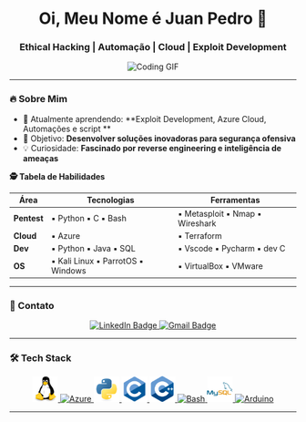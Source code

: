 <h1 align="center">Oi, Meu Nome é Juan Pedro 👋</h1>
<h3 align="center">Ethical Hacking | Automação | Cloud | Exploit Development</h3>

<div align="center">
  <img alt="Coding GIF" width="350" src="https://giffiles.alphacoders.com/102/102423.gif">
</div>

---

### 🔥 Sobre Mim
- 🌱 Atualmente aprendendo: **Exploit Development,  Azure Cloud, Automações e script **
- 🎯 Objetivo: **Desenvolver soluções inovadoras para segurança ofensiva**
- 💡 Curiosidade: **Fascinado por reverse engineering e inteligência de ameaças**
<p align="left"><strong>🕵️ Tabela de Habilidades</strong></p>

| Área          | Tecnologias                          | Ferramentas                      |
|---------------|--------------------------------------|----------------------------------|
| **Pentest**   | ▪️ Python ▪️ C ▪️ Bash              | ▪️ Metasploit ▪️ Nmap ▪️ Wireshark|
| **Cloud**     | ▪️ Azure                           | ▪️ Terraform                    |
| **Dev**       | ▪️ Python ▪️ Java ▪️ SQL            | ▪️ Vscode ▪️ Pycharm ▪️ dev C     |
| **OS**        | ▪️ Kali Linux ▪️ ParrotOS ▪️ Windows | ▪️ VirtualBox ▪️ VMware          |

---

### 📱 Contato
<p align="center">
  <a href="https://linkedin.com/in/juanpedrooliveira" target="blank">
    <img src="https://img.shields.io/badge/LinkedIn-0077B5?style=for-the-badge&logo=linkedin&logoColor=white" alt="LinkedIn Badge" height="30">
  </a>
  <a href="mailto:seuemail@provedor.com">
    <img src="https://img.shields.io/badge/Gmail-D14836?style=for-the-badge&logo=gmail&logoColor=white" alt="Gmail Badge" height="30">
  </a>
</p>

---

### 🛠️ Tech Stack
<p align="center">
  <!-- Sistemas e Plataformas -->
  <a href="https://www.linux.org/" target="_blank" rel="noreferrer">
    <img src="https://raw.githubusercontent.com/devicons/devicon/master/icons/linux/linux-original.svg" alt="Linux" width="45" height="45">
  </a>
  <a href="https://azure.microsoft.com/" target="_blank" rel="noreferrer">
    <img src="https://www.vectorlogo.zone/logos/microsoft_azure/microsoft_azure-icon.svg" alt="Azure" width="45" height="45">
  </a>
  
  <!-- Linguagens -->
  <a href="https://www.python.org" target="_blank" rel="noreferrer">
    <img src="https://raw.githubusercontent.com/devicons/devicon/master/icons/python/python-original.svg" alt="Python" width="45" height="45">
  </a>
  <a href="https://www.cprogramming.com/" target="_blank" rel="noreferrer">
    <img src="https://raw.githubusercontent.com/devicons/devicon/master/icons/c/c-original.svg" alt="C" width="45" height="45">
  </a>
  <a href="https://www.w3schools.com/cpp/" target="_blank" rel="noreferrer">
    <img src="https://raw.githubusercontent.com/devicons/devicon/master/icons/cplusplus/cplusplus-original.svg" alt="C++" width="45" height="45">
  </a>
  
  <!-- Ferramentas -->
  <a href="https://www.gnu.org/software/bash/" target="_blank" rel="noreferrer">
    <img src="https://www.vectorlogo.zone/logos/gnu_bash/gnu_bash-icon.svg" alt="Bash" width="45" height="45">
  </a>
  <a href="https://www.mysql.com/" target="_blank" rel="noreferrer">
    <img src="https://raw.githubusercontent.com/devicons/devicon/master/icons/mysql/mysql-original-wordmark.svg" alt="MySQL" width="45" height="45">
  </a>
  <a href="https://www.arduino.cc/" target="_blank" rel="noreferrer">
    <img src="https://cdn.worldvectorlogo.com/logos/arduino-1.svg" alt="Arduino" width="45" height="45">
  </a>
</p>


---
